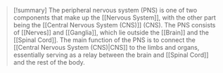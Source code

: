 > [!summary] 
> The peripheral nervous system (PNS) is one of two components that make up the [[Nervous System]], with the other part being the [[Central Nervous System (CNS)]] (CNS). The PNS consists of [[Nerves]] and [[Ganglia]], which lie outside the [[Brain]] and the [[Spinal Cord]]. The main function of the PNS is to connect the [[Central Nervous System (CNS)|CNS]] to the limbs and organs, essentially serving as a relay between the brain and [[Spinal Cord]] and the rest of the body. 